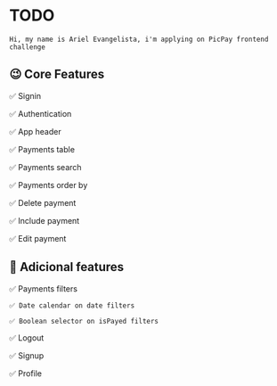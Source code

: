# TODO

`Hi, my name is Ariel Evangelista, i'm applying on PicPay frontend challenge`

## 😉 Core Features

✅ Signin

✅ Authentication

✅ App header

✅ Payments table

✅ Payments search

✅ Payments order by

✅ Delete payment

✅ Include payment

✅ Edit payment

## 🚀 Adicional features

✅ Payments filters

    ✅ Date calendar on date filters

    ✅ Boolean selector on isPayed filters

✅ Logout

✅ Signup

✅ Profile
